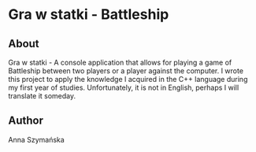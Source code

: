 # Gra w statki - Battleship
## About
Gra w statki - A console application that allows for playing a game of Battleship between two players or a player against the computer.
I wrote this project to apply the knowledge I acquired in the C++ language during my first year of studies. Unfortunately, it is not in English, perhaps I will translate it someday.

## Author
Anna Szymańska


